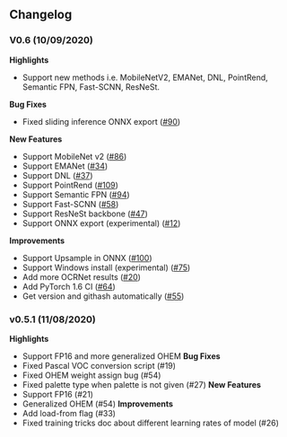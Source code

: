 ## Changelog


### V0.6 (10/09/2020)
**Highlights**
- Support new methods i.e. MobileNetV2, EMANet, DNL, PointRend, Semantic FPN, Fast-SCNN,
ResNeSt.

**Bug Fixes**
- Fixed sliding inference ONNX export ([#90](https://github.com/open-mmlab/mmsegmentation/pull/90))

**New Features**
- Support MobileNet v2 ([#86](https://github.com/open-mmlab/mmsegmentation/pull/86))
- Support EMANet ([#34](https://github.com/open-mmlab/mmsegmentation/pull/34))
- Support DNL ([#37](https://github.com/open-mmlab/mmsegmentation/pull/37))
- Support PointRend ([#109](https://github.com/open-mmlab/mmsegmentation/pull/109))
- Support Semantic FPN ([#94](https://github.com/open-mmlab/mmsegmentation/pull/94))
- Support Fast-SCNN ([#58](https://github.com/open-mmlab/mmsegmentation/pull/58))
- Support ResNeSt backbone ([#47](https://github.com/open-mmlab/mmsegmentation/pull/47))
- Support ONNX export (experimental) ([#12](https://github.com/open-mmlab/mmsegmentation/pull/12))

**Improvements**
- Support Upsample in ONNX ([#100](https://github.com/open-mmlab/mmsegmentation/pull/100))
- Support Windows install (experimental) ([#75](https://github.com/open-mmlab/mmsegmentation/pull/75))
- Add more OCRNet results ([#20](https://github.com/open-mmlab/mmsegmentation/pull/20))
- Add PyTorch 1.6 CI ([#64](https://github.com/open-mmlab/mmsegmentation/pull/64))
- Get version and githash automatically ([#55](https://github.com/open-mmlab/mmsegmentation/pull/55))

### v0.5.1 (11/08/2020)
**Highlights**
- Support FP16 and more generalized OHEM
**Bug Fixes**
- Fixed Pascal VOC conversion script (#19)
- Fixed OHEM weight assign bug (#54)
- Fixed palette type when palette is not given (#27)
**New Features**
- Support FP16 (#21)
- Generalized OHEM (#54)
**Improvements**
- Add load-from flag (#33)
- Fixed training tricks doc about different learning rates of model (#26)
